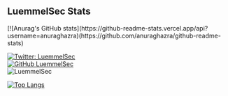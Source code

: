 <h2>LuemmelSec Stats</h2>
[![Anurag's GitHub stats](https://github-readme-stats.vercel.app/api?username=anuraghazra)(https://github.com/anuraghazra/github-readme-stats)
  
  
[![Twitter: LuemmelSec](https://img.shields.io/twitter/follow/TheLuemmel?style=flat-square)](https://twitter.com/theluemmel)  
[![GitHub LuemmelSec](https://img.shields.io/github/followers/LuemmelSec?label=follow%20github&style=flat-square)](https://github.com/LuemmelSec)  
<img src="https://komarev.com/ghpvc/?username=LuemmelSec&label=Profile%20views&color=0e75b6&style=flat" alt="LuemmelSec"> 

[![Top Langs](https://github-readme-stats.vercel.app/api/top-langs/?username=luemmelsec)](https://github.com/luemmelsec/github-readme-stats)
